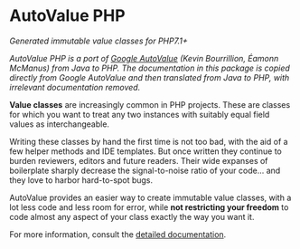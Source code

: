 # AutoValue PHP

*Generated immutable value classes for PHP7.1+*

*AutoValue PHP is a port of [Google AutoValue] (Kevin Bourrillion, Éamonn
McManus) from Java to PHP. The documentation in this package is copied directly
from Google AutoValue and then translated from Java to PHP, with irrelevant
documentation removed.*

**Value classes** are increasingly common in PHP projects. These are classes for
which you want to treat any two instances with suitably equal field values as
interchangeable.

Writing these classes by hand the first time is not too bad, with the aid of a
few helper methods and IDE templates. But once written they continue to burden
reviewers, editors and future readers. Their wide expanses of boilerplate
sharply decrease the signal-to-noise ratio of your code... and they love to
harbor hard-to-spot bugs.

AutoValue provides an easier way to create immutable value classes, with a lot
less code and less room for error, while **not restricting your freedom** to
code almost any aspect of your class exactly the way you want it.

For more information, consult the [detailed documentation](docs/index.md).

[Google AutoValue]: https://github.com/google/auto/blob/master/value